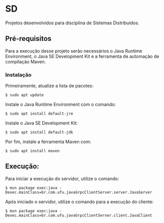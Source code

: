 # SD
Projetos desenvolvidos para disciplina de Sistemas Distribuidos.

## Pré-requisitos

Para a execução desse projeto serão necessários o Java Runtime Environment, o Java SE Development Kit e a ferramenta de automação de compilação Maven.

### Instalação

Primeiramente, atualize a lista de pacotes:
```
$ sudo apt update
```

Instale o Java Runtime Environment com o comando:
```
$ sudo apt install default-jre
```

Instale o Java SE Development Kit:
```
$ sudo apt install default-jdk
```

Por fim, instale a ferramenta Maven com:
```
$ sudo apt install maven
```

## Execução:

Para iniciar a execução do servidor, utilize o comando: 
```
$ mvn package exec:java -Dexec.mainClass=br.com.ufu.javaGrpcClientServer.server.JavaServer
```

Após iniciado o servidor, utilize o comando para a execução do cliente: 
```
$ mvn package exec:java -Dexec.mainClass=br.com.ufu.javaGrpcClientServer.client.JavaClient
```
